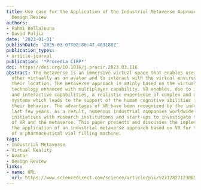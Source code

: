 ```yaml
---
title: Use case for the Application of the Industrial Metaverse Approach for Engineering
  Design Review
authors:
- Fahmi Bellalouna
- David Puljiz
date: '2023-01-01'
publishDate: '2025-03-07T08:06:47.403180Z'
publication_types:
- article-journal
publication: '*Procedia CIRP*'
doi: https://doi.org/10.1016/j.procir.2023.03.116
abstract: The metaverse is an immersive virtual space that enables users to meet each
  other virtually as an avatar and to interact with the virtual environment whatever
  their location. The metaverse approach is mainly based on the virtual reality (VR)
  technology enhanced with multiplayer capability. VR enables, due to its high immersive
  and interactive capabilities, a realistic experience of complex and abstract technical
  systems which leads to the support of the human cognitive abilities in observing
  their behavior. The advantages of VR have been recognized by the industry in the
  last few years. As a result, numerous industrial companies worldwide have founded
  initiatives with research institutions and start-ups to investigate the application
  of VR and the metaverse. This paper presents and discusses the implementation and
  the application of an industrial metaverse approach based on VR for the design review
  of a pharmaceutical vial filling machine.
tags:
- Industrial Metaverse
- Virtual Reality
- Avatar
- Design Review
links:
- name: URL
  url: https://www.sciencedirect.com/science/article/pii/S2212827123005607
---
```

